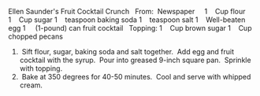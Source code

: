 Ellen Saunder's Fruit Cocktail Crunch
 
From:  Newspaper
 
 
1    Cup flour
1    Cup sugar
1    teaspoon baking soda
1    teaspoon salt
1    Well-beaten egg
1     (1-pound) can fruit cocktail
 
Topping:
1    Cup brown sugar
1    Cup chopped pecans
 
 
1.  Sift flour, sugar, baking soda and salt together.  Add egg and fruit cocktail with the syrup.  Pour into greased 9-inch square pan.  Sprinkle with topping.
2.  Bake at 350 degrees for 40-50 minutes.  Cool and serve with whipped cream.
 
